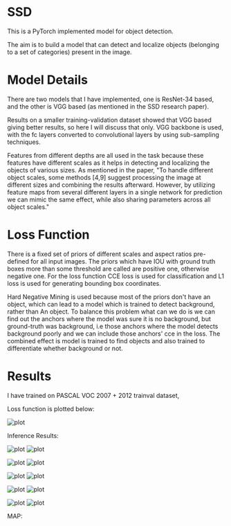 # SSD
This is a PyTorch implemented model for object detection.

The aim is to build a model that can detect and localize objects (belonging to a set of categories) present in the image.

# Model Details
There are two models that I have implemented, one is ResNet-34 based, and the other is VGG based (as mentioned in
the SSD research paper).

Results on a smaller training-validation dataset showed that VGG based giving better results, so here I will discuss
that only. VGG backbone is used, with the fc layers converted to convolutional layers
by using sub-sampling techniques.


Features from different depths are all used in the task because these features
have different scales as it helps in detecting and localizing the objects of
various sizes. As mentioned in the paper, "To handle different object scales,
some methods [4,9] suggest processing the image at different sizes and combining the
results afterward. However, by utilizing feature maps from several different layers in a
single network for prediction we can mimic the same effect, while also sharing parameters across all object scales."

# Loss Function
There is a fixed set of priors of different scales and aspect ratios pre-defined for all
input images. The priors which have IOU with ground truth boxes more than some threshold
are called are positive one, otherwise negative one. For the loss function
CCE loss is used for classification and L1 loss is used for generating bounding box
coordinates.

Hard Negative Mining is used because most of the priors don't have an object, which can lead to a model which is trained to detect background, rather than
An object. To balance this problem what can we do is we can find out the anchors where the model was sure it is no background, but ground-truth was background,
i.e those anchors where the model detects background poorly and we can include those anchors' cce in the loss.
The combined effect is model is trained to find objects and also trained to differentiate whether background or not.


# Results
I have trained on PASCAL VOC 2007 + 2012 trainval dataset, 

Loss function is plotted below:

![plot](./Images/loss_fn.png)

Inference Results:

![plot](./Images/te1.png)
![plot](./Images/te11.png)

![plot](./Images/te2.png)
![plot](./Images/te22.png)

![plot](./Images/te3.png)
![plot](./Images/te33.png)

![plot](./Images/te4.png)
![plot](./Images/te44.png)

![plot](./Images/te5.png)
![plot](./Images/te55.png)

MAP:

